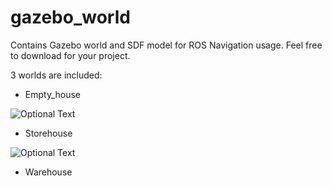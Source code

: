 # gazebo_world
Contains Gazebo world and SDF model for ROS Navigation usage. Feel free to download for your project.

3 worlds are included:
- Empty_house



![Optional Text](../master/figures/ssr2.JPG)



- Storehouse



![Optional Text](../master/figures/ssr6.JPG)




- Warehouse
